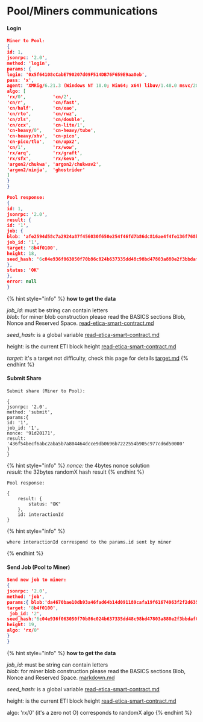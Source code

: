 # Pool/Miners communications

#### Login

```json
Miner to Pool:
{
id: 1,
jsonrpc: '2.0',
method: 'login',
params: {
login: '0x5f64108cCabE790207d09F514DB76F659E9aa8eb',
pass: 'x',
agent: 'XMRig/6.21.3 (Windows NT 10.0; Win64; x64) libuv/1.48.0 msvc/2019',
algo: [
'rx/0',          'cn/2',
'cn/r',          'cn/fast',
'cn/half',       'cn/xao',
'cn/rto',        'cn/rwz',
'cn/zls',        'cn/double',
'cn/ccx',        'cn-lite/1',
'cn-heavy/0',    'cn-heavy/tube',
'cn-heavy/xhv',  'cn-pico',
'cn-pico/tlo',   'cn/upx2',
'cn/1',          'rx/wow',
'rx/arq',        'rx/graft',
'rx/sfx',        'rx/keva',
'argon2/chukwa', 'argon2/chukwav2',
'argon2/ninja',  'ghostrider'
]
}
}

```

```json
Pool response:
{
id: 1,
jsonrpc: '2.0',
result: {
id: '1',
job: {
blob: 'afe2594d58c7a2924a87f456030f650e254f46fd7b86dc816ae4f4fe136f768b9d20b952fa2aa0671fb67149feafecd781c112bc1bc5230a8e1b6d600ad606770fe3576c5403491c40d31eb4657bc560',
job_id: '1',
target: '8b4f0100',
height: 18,
seed_hash: '6c04e936f063050f70b86c024b637335dd48c98bd47803a880e2f3bbdaf09642'
},
status: 'OK'
},
error: null
}

```

{% hint style="info" %}
**how to get the data**

_job\_id:_ must be string can contain letters\
_blob:_ for miner blob construction please read the BASICS sections Blob, Nonce and Reserved Space. [read-etica-smart-contract.md](read-etica-smart-contract.md "mention")

_seed\_hash:_ is a global variable [read-etica-smart-contract.md](read-etica-smart-contract.md "mention")

height: is the current ETI block height [read-etica-smart-contract.md](read-etica-smart-contract.md "mention")

_target:_ it's a target not difficulty, check this page for details [target.md](target.md "mention")
{% endhint %}

#### Submit Share

```
Submit share (Miner to Pool):

{ 
jsonrpc: '2.0', 
method: 'submit', 
params:{
id: '1',
job_id: '1',
nonce: '91d20171',
result: '436f54becf6abc2aba5b7a804464dcce9db0696b7222554b905c977cd6d50000'
}
}

```

{% hint style="info" %}
_nonce:_ the 4bytes nonce solution\
_result:_ the 32bytes randomX hash result
{% endhint %}

```
Pool response:

{
    result: {
        status: "OK"
    },
    id: interactionId
}

```

{% hint style="info" %}
```
where interactionId correspond to the params.id sent by miner
```
{% endhint %}

#### Send Job (Pool to Miner)

```json
Send new job to miner:
{ 
jsonrpc: '2.0', 
method: 'job', 
params:{ blob:'da4670bae10db93a46fad64b14d091189cafa19f61674963f2f2d635b4f2a812685f828da7adb7de554b4090363931bde43a6042eafd6197fbf4866191c9e845ae615393f941f4bb9f92b7ed537c2fb7',  
target: '8b4f0100', 
 job_id: '2', 
seed_hash:'6c04e936f063050f70b86c024b637335dd48c98bd47803a880e2f3bbdaf09642', 
height: 19, 
algo: 'rx/0'
}
}
```

{% hint style="info" %}
**how to get the data**

_job\_id:_ must be string can contain letters\
_blob:_ for miner blob construction please read the BASICS sections Blob, Nonce and Reserved Space. [markdown.md](../basics/markdown.md "mention")

_seed\_hash:_ is a global variable [read-etica-smart-contract.md](read-etica-smart-contract.md "mention")

height: is the current ETI block height [read-etica-smart-contract.md](read-etica-smart-contract.md "mention")

algo: 'rx/0' (it's a zero not O) corresponds to randomX algo
{% endhint %}

